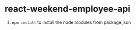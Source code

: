 # react-weekend-employee-api

1.  ```npm install``` to install the node modules from package.json



